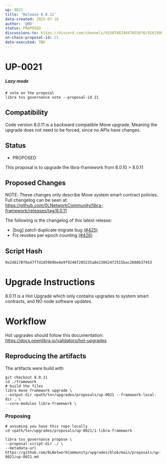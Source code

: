 ```yaml
---
up: 0021
title: 'Release 8.0.11'
date-created: 2025-07-16
author: '@0D'
status: PROPOSED
discussions-to: https://discord.com/channels/833074824447655976/916199092789600276
on-chain-proposal-id: 21
date-executed: TBD
---
```


# UP-0021

##### Lazy mode

```
# vote on the proposal
libra txs governance vote --proposal-id 21

```

## Compatibility

Code version 8.0.11 is a backward compatible Move upgrade. Meaning the upgrade does not need to be forced, since no APIs have changes.

## Status

- PROPOSED

This proposal is to upgrade the libra-framework from 8.0.10 > 8.0.11

## Proposed Changes

NOTE: These changes only describe Move system smart contract policies. Full changelog can be seen at: https://github.com/0LNetworkCommunity/libra-framework/releases/tag/8.0.11


The following is the changelog of this latest release:

- [bug] patch duplicate migrate bug [(#425)](https://github.com/0LNetworkCommunity/libra-framework/pull/425)
- Fix revokes per epoch counting [(#426)](https://github.com/0LNetworkCommunity/libra-framework/pull/426)

## Script Hash

`0x2d6170f0a47f7d1859b9be4e9f9246f205235a8e130624f2515bac2668b37453`

# Upgrade Instructions

8.0.11 is a Hot Upgrade which only contains upgrades to system smart contracts, and NO node software updates.

# Workflow
Hot upgrades should follow this documentation: https://docs.openlibra.io/validators/hot-upgrades

## Reproducing the artifacts
The artifacts were build with
```
git checkout 8.0.11
cd ./framework
# build the files
libra move framework upgrade \
--output-dir <path/to>/upgrades/proposals/up-0021 --framework-local-dir . \
--core-modules libra-framework \
```

### Proposing
```
# assuming you have this repo locally
cd <path/to>/upgrades/proposals/up-0021/1-libra-framework

libra txs governance propose \
--proposal-script-dir ./ \
--metadata-url https://github.com/0LNetworkCommunity/upgrades/blob/main/proposals/up-0021/up-0021.md
```
